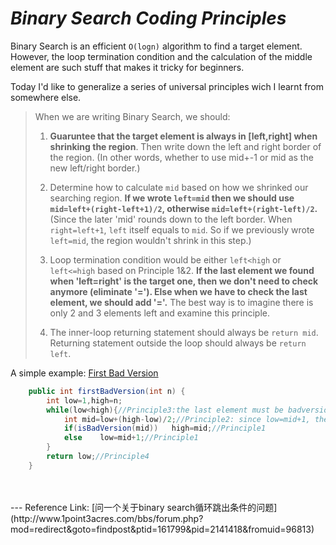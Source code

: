 # *Binary Search Coding Principles*

Binary Search is an efficient `O(logn)` algorithm to find a target element. However, the loop termination condition and the calculation of the middle element are such stuff that makes it tricky for beginners.

Today I'd like to generalize a series of universal principles wich I learnt from somewhere else. 

> When we are writing Binary Search, we should:
> 
> 1. **Guaruntee that the target element is always in [left,right] when shrinking the region**. Then write down the left and right border of the region. (In other words, whether to use mid+-1 or mid as the new left/right border.)
> 
> 2. Determine how to calculate `mid` based on how we shrinked our searching region. **If we wrote `left=mid` then we should use `mid=left+(right-left+1)/2`, otherwise `mid=left+(right-left)/2`.** (Since the later 'mid' rounds down to the left border. When `right=left+1`, `left` itself equals to `mid`. So if we previously wrote `left=mid`, the region wouldn't shrink in this step.)
> 
> 3. Loop termination condition would be either `left<high` or `left<=high` based on Principle 1&2. **If the last element we found when 'left=right' is the target one, then we don't need to check anymore (eliminate '='). Else when we have to check the last element, we should add '='.** The best way is to imagine there is only 2 and 3 elements left and examine this principle.
> 
> 4. The inner-loop returning statement should always be `return mid`. Returning statement outside the loop should always be `return left`.

A simple example: [First Bad Version](https://leetcode.com/problems/first-bad-version/)

```java
	public int firstBadVersion(int n) {
        int low=1,high=n;
        while(low<high){//Principle3:the last element must be badversion, no need to check '='.
            int mid=low+(high-low)/2;//Principle2: since low=mid+1, then we use mid=low+(high-low)/2
            if(isBadVersion(mid))   high=mid;//Principle1
            else    low=mid+1;//Principle1
        }
        return low;//Principle4
    }
```
<br/>
<br/>
---
Reference Link: [问一个关于binary search循环跳出条件的问题](http://www.1point3acres.com/bbs/forum.php?mod=redirect&goto=findpost&ptid=161799&pid=2141418&fromuid=96813)